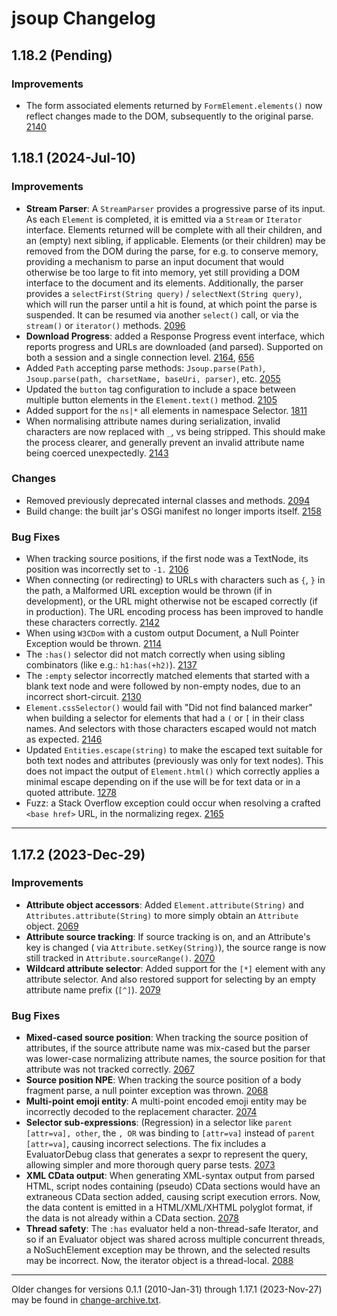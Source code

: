 # jsoup Changelog

## 1.18.2 (Pending)

### Improvements
* The form associated elements returned by `FormElement.elements()` now reflect changes made to the DOM, 
  subsequently to the original parse. [2140](https://github.com/jhy/jsoup/issues/2140)

## 1.18.1 (2024-Jul-10)

### Improvements

* **Stream Parser**: A `StreamParser` provides a progressive parse of its input. As each `Element` is completed, it is
  emitted via a `Stream` or `Iterator` interface. Elements returned will be complete with all their children, and an
  (empty) next sibling, if applicable. Elements (or their children) may be removed from the DOM during the parse,
  for e.g. to conserve memory, providing a mechanism to parse an input document that would otherwise be too large to fit
  into memory, yet still providing a DOM interface to the document and its elements. Additionally, the parser provides
  a `selectFirst(String query)` / `selectNext(String query)`, which will run the parser until a hit is found, at which
  point the parse is suspended. It can be resumed via another `select()` call, or via the `stream()` or `iterator()`
  methods. [2096](https://github.com/jhy/jsoup/pull/2096)
* **Download Progress**: added a Response Progress event interface, which reports progress and URLs are downloaded (and
  parsed). Supported on both a session and a single connection
  level. [2164](https://github.com/jhy/jsoup/pull/2164), [656](https://github.com/jhy/jsoup/issues/656)
* Added `Path` accepting parse methods: `Jsoup.parse(Path)`, `Jsoup.parse(path, charsetName, baseUri, parser)`,
  etc. [2055](https://github.com/jhy/jsoup/pull/2055)
* Updated the `button` tag configuration to include a space between multiple button elements in the `Element.text()`
  method. [2105](https://github.com/jhy/jsoup/issues/2105)
* Added support for the `ns|*` all elements in namespace Selector. [1811](https://github.com/jhy/jsoup/issues/1811)
* When normalising attribute names during serialization, invalid characters are now replaced with `_`, vs being
  stripped. This should make the process clearer, and generally prevent an invalid attribute name being coerced
  unexpectedly. [2143](https://github.com/jhy/jsoup/issues/2143)

### Changes

* Removed previously deprecated internal classes and methods. [2094](https://github.com/jhy/jsoup/pull/2094)
* Build change: the built jar's OSGi manifest no longer imports itself. [2158](https://github.com/jhy/jsoup/issues/2158)

### Bug Fixes

* When tracking source positions, if the first node was a TextNode, its position was incorrectly set
  to `-1.` [2106](https://github.com/jhy/jsoup/issues/2106)
* When connecting (or redirecting) to URLs with characters such as `{`, `}` in the path, a Malformed URL exception would
  be thrown (if in development), or the URL might otherwise not be escaped correctly (if in
  production). The URL encoding process has been improved to handle these characters
  correctly. [2142](https://github.com/jhy/jsoup/issues/2142)
* When using `W3CDom` with a custom output Document, a Null Pointer Exception would be
  thrown. [2114](https://github.com/jhy/jsoup/pull/2114)
* The `:has()` selector did not match correctly when using sibling combinators (like
  e.g.: `h1:has(+h2)`). [2137](https://github.com/jhy/jsoup/issues/2137)
* The `:empty` selector incorrectly matched elements that started with a blank text node and were followed by 
  non-empty nodes, due to an incorrect short-circuit. [2130](https://github.com/jhy/jsoup/issues/2130) 
* `Element.cssSelector()` would fail with "Did not find balanced marker" when building a selector for elements that had
  a `(` or `[` in their class names. And selectors with those characters escaped would not match as
  expected. [2146](https://github.com/jhy/jsoup/issues/2146)
* Updated `Entities.escape(string)` to make the escaped text suitable for both text nodes and attributes (previously was
  only for text nodes). This does not impact the output of `Element.html()` which correctly applies a minimal escape
  depending on if the use will be for text data or in a quoted
  attribute. [1278](https://github.com/jhy/jsoup/issues/1278)
* Fuzz: a Stack Overflow exception could occur when resolving a crafted `<base href>` URL, in the normalizing regex.
  [2165](https://github.com/jhy/jsoup/issues/2165)

---

## 1.17.2 (2023-Dec-29)

### Improvements

* **Attribute object accessors**: Added `Element.attribute(String)` and `Attributes.attribute(String)` to more simply
  obtain an `Attribute` object. [2069](https://github.com/jhy/jsoup/issues/2069)
* **Attribute source tracking**: If source tracking is on, and an Attribute's key is changed (
  via `Attribute.setKey(String)`), the source range is now still tracked
  in `Attribute.sourceRange()`. [2070](https://github.com/jhy/jsoup/issues/2070)
* **Wildcard attribute selector**: Added support for the `[*]` element with any attribute selector. And also restored
  support for selecting by an empty attribute name prefix (`[^]`). [2079](https://github.com/jhy/jsoup/issues/2079)

### Bug Fixes

* **Mixed-cased source position**: When tracking the source position of attributes, if the source attribute name was
  mix-cased but the parser was lower-case normalizing attribute names, the source position for that attribute was not
  tracked correctly. [2067](https://github.com/jhy/jsoup/issues/2067)
* **Source position NPE**: When tracking the source position of a body fragment parse, a null pointer
  exception was thrown. [2068](https://github.com/jhy/jsoup/issues/2068)
* **Multi-point emoji entity**: A multi-point encoded emoji entity may be incorrectly decoded to the replacement
  character. [2074](https://github.com/jhy/jsoup/issues/2074)
* **Selector sub-expressions**: (Regression) in a selector like `parent [attr=va], other`, the `, OR` was binding
  to `[attr=va]` instead of `parent [attr=va]`, causing incorrect selections. The fix includes a EvaluatorDebug class
  that generates a sexpr to represent the query, allowing simpler and more thorough query parse
  tests. [2073](https://github.com/jhy/jsoup/issues/2073)
* **XML CData output**: When generating XML-syntax output from parsed HTML, script nodes containing (pseudo) CData
  sections would have an extraneous CData section added, causing script execution errors. Now, the data content is
  emitted in a HTML/XML/XHTML polyglot format, if the data is not already within a CData
  section. [2078](https://github.com/jhy/jsoup/issues/2078)
* **Thread safety**: The `:has` evaluator held a non-thread-safe Iterator, and so if an Evaluator object was
  shared across multiple concurrent threads, a NoSuchElement exception may be thrown, and the selected results may be
  incorrect. Now, the iterator object is a thread-local. [2088](https://github.com/jhy/jsoup/issues/2088)

---
Older changes for versions 0.1.1 (2010-Jan-31) through 1.17.1 (2023-Nov-27) may be found in
[change-archive.txt](./change-archive.txt).

